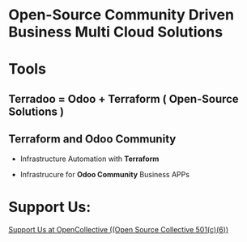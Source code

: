 #  Open-Source Community Driven Business Multi Cloud Solutions

# Tools

## Terradoo = Odoo + Terraform ( Open-Source Solutions )

## Terraform and Odoo Community


- Infrastructure Automation with **Terraform**

- Infrastrucure for **Odoo Community** Business APPs



# Support Us:

[Support Us at OpenCollective ((Open Source Collective 501(c)(6))](https://opencollective.com/terradoo-cloud-community)
